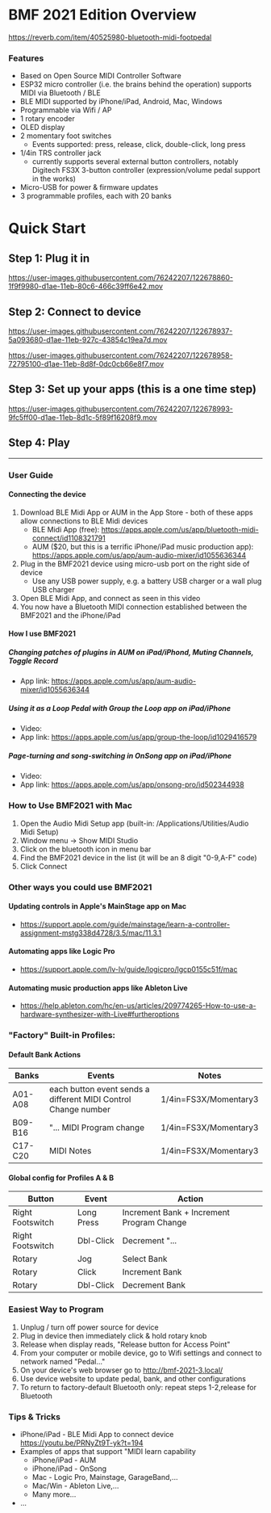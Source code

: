 # BMF 2021 Edition Overview
https://reverb.com/item/40525980-bluetooth-midi-footpedal

### Features
 - Based on Open Source MIDI Controller Software
 - ESP32 micro controller (i.e. the brains behind the operation) supports MIDI via Bluetooth / BLE
 - BLE MIDI supported by iPhone/iPad, Android, Mac, Windows
 - Programmable via Wifi / AP
 - 1 rotary encoder
 - OLED display
 - 2 momentary foot switches
   - Events supported:  press, release, click, double-click, long press
 - 1/4in TRS controller jack 
   - currently supports several external button controllers, notably Digitech FS3X 3-button controller (expression/volume pedal support in the works)
 - Micro-USB for power & firmware updates
 - 3 programmable profiles, each with 20 banks

# Quick Start

## Step 1: Plug it in
https://user-images.githubusercontent.com/76242207/122678860-1f9f9980-d1ae-11eb-80c6-466c39ff6e42.mov

## Step 2: Connect to device
https://user-images.githubusercontent.com/76242207/122678937-5a093680-d1ae-11eb-927c-43854c19ea7d.mov

https://user-images.githubusercontent.com/76242207/122678958-72795100-d1ae-11eb-8d8f-0dc0cb66e8f7.mov

## Step 3: Set up your apps (this is a one time step)
https://user-images.githubusercontent.com/76242207/122678993-9fc5ff00-d1ae-11eb-8d1c-5f89f16208f9.mov

## Step 4: Play

---

### User Guide
#### Connecting the device
1. Download BLE Midi App or AUM in the App Store - both of these apps allow connections to BLE Midi devices
   - BLE Midi App (free):  https://apps.apple.com/us/app/bluetooth-midi-connect/id1108321791
   - AUM ($20, but this is a terrific iPhone/iPad music production app):  https://apps.apple.com/us/app/aum-audio-mixer/id1055636344
2. Plug in the BMF2021 device using micro-usb port on the right side of device
   - Use any USB power supply, e.g. a battery USB charger or a wall plug USB charger
3. Open BLE Midi App, and connect as seen in this video
4. You now have a Bluetooth MIDI connection established between the BMF2021 and the iPhone/iPad

#### How I use BMF2021
##### Changing patches of plugins in AUM on iPad/iPhond, Muting Channels, Toggle Record
 - App link:  https://apps.apple.com/us/app/aum-audio-mixer/id1055636344
##### Using it as a Loop Pedal with Group the Loop app on iPad/iPhone
 - Video:
 - App link:  https://apps.apple.com/us/app/group-the-loop/id1029416579
##### Page-turning and song-switching in OnSong app on iPad/iPhone
 - Video:
 - App link:  https://apps.apple.com/us/app/onsong-pro/id502344938

### How to Use BMF2021 with Mac
1. Open the Audio Midi Setup app (built-in:  /Applications/Utilities/Audio Midi Setup)
2. Window menu -> Show MIDI Studio
3. Click on the bluetooth icon in menu bar
4. Find the BMF2021 device in the list (it will be an 8 digit "0-9,A-F" code)
5. Click Connect

### Other ways you could use BMF2021
#### Updating controls in Apple's MainStage app on Mac
 - https://support.apple.com/guide/mainstage/learn-a-controller-assignment-mstg338d4728/3.5/mac/11.3.1
#### Automating apps like Logic Pro
 - https://support.apple.com/lv-lv/guide/logicpro/lgcp0155c51f/mac
#### Automating music production apps like Ableton Live
 - https://help.ableton.com/hc/en-us/articles/209774265-How-to-use-a-hardware-synthesizer-with-Live#furtheroptions

### "Factory" Built-in Profiles:

#### Default Bank Actions

|Banks|Events|Notes|
|---|---|---|
|A01-A08|each button event sends a different MIDI Control Change number|1/4in=FS3X/Momentary3|
|B09-B16|"... MIDI Program change|1/4in=FS3X/Momentary3|
|C17-C20|MIDI Notes|1/4in=FS3X/Momentary3|

#### Global config for Profiles A & B

|Button|Event|Action|
|---|---|---|
|Right Footswitch|Long Press|Increment Bank + Increment Program Change|
|Right Footswitch|Dbl-Click|Decrement "...|
|Rotary|Jog|Select Bank|
|Rotary|Click|Increment Bank|
|Rotary|Dbl-Click|Decrement Bank|


### Easiest Way to Program

1. Unplug / turn off power source for device
2. Plug in device then immediately click & hold rotary knob
3. Release when display reads, "Release button for Access Point"
4. From your computer or mobile device, go to Wifi settings and connect to network named "Pedal..."
5. On your device's web browser go to http://bmf-2021-3.local/
6. Use device website to update pedal, bank, and other configurations
7. To return to factory-default Bluetooth only:  repeat steps 1-2,release for Bluetooth

### Tips & Tricks
 - iPhone/iPad - BLE Midi App to connect device https://youtu.be/PRNyZt9T-yk?t=194
 - Examples of apps that support "MIDI learn capability
   - iPhone/iPad - AUM
   - iPhone/iPad - OnSong
   - Mac - Logic Pro, Mainstage, GarageBand,...
   - Mac/Win - Ableton Live,...
   - Many more...
 - ...
